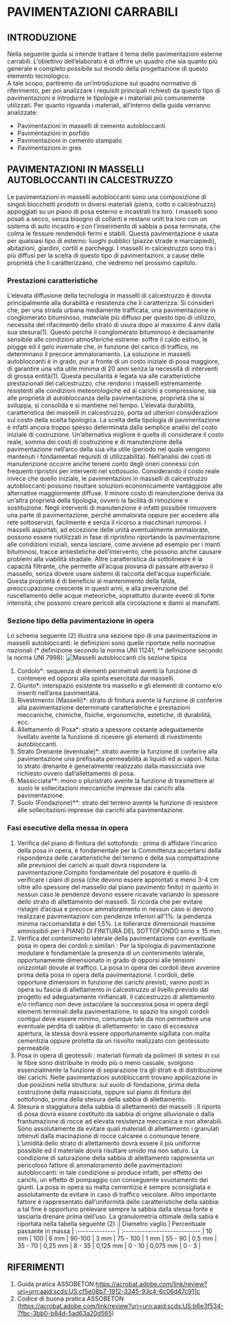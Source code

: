 # PAVIMENTAZIONI CARRABILI
## INTRODUZIONE
Nella seguente guida si intende trattare il tema delle pavimentazioni esterne carrabili. L’obiettivo dell’elaborato è di offrire un quadro che sia quanto più generale e completo possibile sul mondo della progettazione di questo elemento tecnologico.  
A tale scopo, partiremo da un’introduzione sul quadro normativo di riferimento, per poi analizzare i requisiti principali richiesti da questo tipo di pavimentazioni e introdurre le tipologie e i materiali più comunemente utilizzati.
Per quanto riguarda i materiali, all’interno della guida verranno analizzate:
-	Pavimentazioni in masselli di cemento autobloccanti
-	Pavimentazioni in porfido
-	Pavimentazioni in cemento stampato
-	Pavimentazioni in gres
## PAVIMENTAZIONI IN MASSELLI AUTOBLOCCANTI IN CALCESTRUZZO
Le pavimentazioni in masselli autobloccanti sono una composizione di singoli blocchetti prodotti in diversi materiali (pietra, cotto o calcestruzzo) appoggiati su un piano di posa esterno e incastrati tra loro. I masselli sono posati a secco, senza bisogno di collanti e restano uniti tra loro con un sistema di auto incastro e con l’inserimento di sabbia a posa terminata, che colma le fessure rendendoli fermi e stabili. Questa pavimentazione è usata per qualsiasi tipo di esterno: luoghi pubblici (piazze strade e marciapiedi), abitazioni, giardini, cortili e parcheggi. I masselli in calcestruzzo sono tra i più diffusi per la scelta di questo tipo di pavimentazioni, a cause delle proprietà che li caratterizzano, che vedremo nel prossimo capitolo.
### Prestazioni caratteristiche
L’elevata diffusione della tecnologia in masselli di calcestruzzo è dovuta principalmente alla durabilità e resistenza che li caratterizza. Si consideri che, per una strada urbana mediamente trafficata, una pavimentazione in conglomerato bituminoso, materiale più diffuso per questo tipo di utilizzo, necessita del rifacimento dello strato di usura dopo al massimo 4 anni dalla sua stesura(1). Questo perché il conglomerato bituminoso è decisamente sensibile alle condizioni atmosferiche estreme: soffre il caldo estivo, le piogge ed il gelo invernale che, in funzione del carico di traffico, ne determinano il precoce ammaloramento. La soluzione in masselli autobloccanti è in grado, pur a fronte di un costo iniziale di posa maggiore, di garantire una vita utile minima di 20 anni senza la necessità di interventi di grossa entità(1). Questa peculiarità è legata sia alle caratteristiche prestazionali del calcestruzzo, che rendono i masselli estremamente resistenti alle condizioni meteorologiche ed ai carichi a compressione, sia alle proprietà di autobloccanza della pavimentazione, proprietà che si sviluppa, si consolida e si mantiene nel tempo.
L’elevata durabilità, caratteristica dei masselli in calcestruzzo, porta ad ulteriori considerazioni sul costo della scelta tipologica. La scelta della tipologia di pavimentazione è infatti ancora troppo spesso determinata dalla semplice analisi del costo iniziale di costruzione. Un’alternativa migliore è quella di considerare il costo reale, somma dei costi di costruzione e di manutenzione della pavimentazione nell’arco della sua vita utile (periodo nel quale vengono mantenuti i fondamentali requisiti di utilizzabilità). Nell’analisi dei costi di manutenzione occorre anche tenere conto degli oneri connessi con frequenti ripristini per interventi nel sottosuolo. Considerando il costo reale invece che quello iniziale, le pavimentazioni in masselli di calcestruzzo autobloccanti possono risultare soluzioni economicamente vantaggiose alle alternative maggiormente diffuse.
Il minore costo di manutenzione deriva da un’altra proprietà della tipologia, ovvero la facilità di rimozione e sostituzione. Negli interventi di manutenzione è infatti possibile rimuovere una parte di pavimentazione, perché ammalorata oppure per accedere alla rete sottoservizi, facilmente e senza il ricorso a macchinari rumorosi. I masselli asportati, ad eccezione delle unità eventualmente ammalorate, possono essere riutilizzati in fase di ripristino riportando la pavimentazione alle condizioni iniziali, senza lasciare, come avviene ad esempio per i manti bituminosi, tracce antiestetiche dell’intervento, che possono anche causare problemi alla viabilità stradale.
Altre caratteristica da sottolineare è la capacità filtrante, che permette all’acqua piovana di passare attraverso il massello, senza dovere usare sistemi di raccolta dell’acqua superficiale. Questa proprietà è di beneficio al mantenimento della falda, preoccupazione crescente in questi anni, e alla prevenzione del ruscellamento delle acque meteoriche, soprattutto durante eventi di forte intensità, che possono creare pericoli alla circolazione e danni ai manufatti.
### Sezione tipo della pavimentazione in opera
Lo schema seguente (2) illustra una sezione tipo di una pavimentazione in masselli autobloccanti: le definizioni sono quelle riportate nelle normative nazionali (* definizione secondo la norma UNI 11241; ** definizione secondo la norma UNI 7998):
![Masselli autobloccanti cls sezione tipica](https://github.com/RDalloca/LVP/blob/main/D-Pavimentazioni%20e%20rivestimenti%20di%20pavimentazione/D-immagini/MasselliClsSezionetipo.png)
1. Cordolo*: sequenza di elementi perimetrali aventi la funzione di contenere ed opporsi alla spinta esercitata dai masselli.
2. Giunto*: interspazio esistente tra massello e gli elementi di contorno e/o inseriti nell’area pavimentata.
3. Rivestimento (Masselli)*: strato di finitura avente la funzione di conferire alla pavimentazione determinate caratteristiche e prestazioni meccaniche, chimiche, fisiche, ergonomiche, estetiche, di durabilità, ecc.
4. Allettamento di Posa*: strato a spessore costante adeguatamente livellato avente la funzione di ricevere gli elementi di rivestimento autobloccanti.
5. Strato Drenante (eventuale)*: strato avente la funzione di conferire alla pavimentazione una prefissata permeabilità ai liquidi ed ai
vapori. Nota: lo strato drenante è generalmente realizzato dalla massicciata ove richiesto ovvero dall’allettamento di posa.
6. Massicciata**: mono o pluristrato avente la funzione di trasmettere al suolo le sollecitazioni meccaniche impresse dai carichi alla pavimentazione.
7. Suolo (Fondazione)**: strato del terreno avente la funzione di resistere alle sollecitazioni impresse dai carichi alla pavimentazione.
### Fasi esecutive della messa in opera
1. Verifica del piano di finitura del sottofondo : prima di affidare l’incarico della posa in opera, è fondamentale per la Committenza accertarsi della rispondenza delle caratteristiche del terreno e della sua compattazione alle previsioni dei carichi ai quali dovrà rispondere la pavimentazione.Compito fondamentale del posatore è quello di verificare i piani di posa (che devono essere approntati a meno 3-4 cm oltre allo spessore del massello dal piano pavimento finito) in quanto in nessun caso le pendenze devono essere ricavate variando lo spessore dello strato di allettamento dei masselli. Si ricorda che per evitare ristagni d’acqua e precoce ammaloramento in nessun caso si devono realizzare pavimentazioni con pendenze inferiori all’1%: la pendenza minima raccomandata è del 1,5%. Le tolleranze dimensionali massime ammissibili per il PIANO DI FINITURA DEL SOTTOFONDO sono ± 15 mm.
2. Verifica del contenimento laterale della pavimentazione con eventuale posa in opera dei cordoli o similari : Per la tipologia di pavimentazione modulare è fondamentale la presenza di un contenimento laterale, opportunamente dimensionato in grado di opporsi alle tensioni orizzontali dovute al traffico. La posa in opera dei cordoli deve avvenire prima della posa in opera della pavimentazione. I cordoli, delle opportune dimensioni in funzione dei carichi previsti, vanno posti in opera su fascia di allettamento in calcestruzzo al livello previsto dal progetto ed adeguatamente rinfiancati. il calcestruzzo di allettamento e/o rinfianco non deve ostacolare la successiva posa in opera degli elementi terminali della pavimentazione. lo spazio tra singoli cordoli contigui deve essere minimo, comunque tale da non permettere una eventuale perdita di sabbia di allettamento: in caso di eccessiva apertura, la stessa dovrà essere opportunamente sigillata con malta cementizia oppure protetta da un risvolto realizzato con geotessuto permeabile.
3. Posa in opera di geotessili : materiali formati da polimeri di sintesi in cui le fibre sono distribuite in modo più o meno casuale, svolgono essenzialmente la funzione di separazione tra gli strati e di distribuzione dei carichi. Nelle pavimentazioni autobloccanti trovano applicazione in due posizioni nella struttura: sul suolo di fondazione, prima della costruzione della massicciata, oppure sul piano di finitura del sottofondo, prima della stesura della sabbia di allettamento.
4. Stesura e staggiatura della sabbia di allettamento dei masselli : Il riporto di posa dovrà essere costituito da sabbia di origine alluvionale o dalla frantumazione di rocce ad elevata resistenza meccanica e non alterabili. Sono assolutamente da evitare quali materiali di allettamento i granulati ottenuti dalla macinazione di rocce calcaree o comunque tenere. L’umidità dello strato di allettamento dovrà essere il più uniforme possibile ed il materiale dovrà risultare umido ma non saturo. La condizione di saturazione della sabbia di allettamento rappresenta un pericoloso fattore di ammaloramento delle pavimentazioni autobloccanti: in tale condizione si produce infatti, per effetto dei carichi, un effetto di pompaggio con conseguente svuotamento dei giunti. La posa in opera su malta cementizia è sempre sconsigliata e assolutamente da evitare in caso di traffico veicolare. Altro importante fattore è rappresentato dall’uniformità delle caratteristiche della sabbia: a tal fine è opportuno prelevare sempre la sabbia dalla stessa fonte e lasciarla drenare prima dell’uso. La granulometria ottimale della sabia è riportata nella tabella seguente (2) :| Diametro vaglio | Percentuale passante in massa | :-------------- | :---------------------------- | 10 mm | 100 | 6 mm | 90-100 | 3 mm | 75 - 100 | 1 mm | 55 - 90 | 0,5 mm | 35 - 70 | 0,25 mm | 8 - 35 | 0,125 mm | 0 - 10 | 0,075 mm | 0 - 3 |
## RIFERIMENTI
1. Guida pratica ASSOBETON https://acrobat.adobe.com/link/review?uri=urn:aaid:scds:US:cf5e08b7-1912-3345-93c4-6c06d47c911c
2. Codice di buona pratica ASSOBETON (https://acrobat.adobe.com/link/review?uri=urn:aaid:scds:US:b6e3f534-7fbc-3bb0-b84d-5ad63a20d565)
